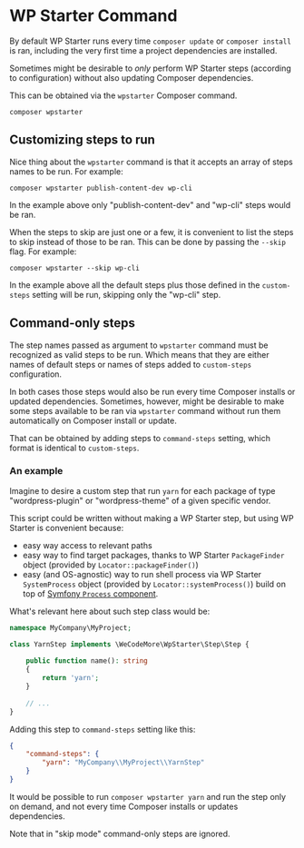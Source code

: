 # WP Starter Command

By default WP Starter runs every time `composer update` or `composer install` is ran, including the very first time a project dependencies are installed.

Sometimes might be desirable to *only* perform WP Starter steps (according to configuration) without also updating Composer dependencies.

This can be obtained via the `wpstarter` Composer command.

```shell
composer wpstarter
```



## Customizing steps to run

Nice thing about the `wpstarter` command is that it accepts an array of steps names to be run. For example:

```shell
composer wpstarter publish-content-dev wp-cli
```

In the example above only "publish-content-dev" and "wp-cli" steps would be ran.

When the steps to skip are just one or a few, it is convenient to list the steps to skip instead of those to be ran. This can be done by passing the `--skip` flag. For example:

```shell
composer wpstarter --skip wp-cli
```

In the example above all the default steps plus those defined in the `custom-steps` setting will be run, skipping only the "wp-cli" step.



## Command-only steps

The step names passed as argument to `wpstarter` command must be recognized as valid steps to be run. Which means that they are either names of default steps or names of steps added to `custom-steps` configuration.

In both cases those steps would also be run every time Composer installs or updated dependencies. Sometimes, however, might be desirable to make some steps available to  be ran via `wpstarter` command without run them automatically on Composer install or update.

That can be obtained by adding steps to `command-steps` setting, which format is identical to `custom-steps`.

### An example

Imagine to desire a custom step that run `yarn` for each package of type "wordpress-plugin" or "wordpress-theme" of a given specific vendor.

This script could be written without making a WP Starter step, but using WP Starter is convenient because:

- easy way access to relevant paths
- easy way to find target packages, thanks to WP Starter `PackageFinder` object (provided by `Locator::packageFinder()`)
- easy (and OS-agnostic) way to run shell process via WP Starter `SystemProcess` object (provided by `Locator::systemProcess()`) build on top of [Symfony `Process` component](https://symfony.com/doc/current/components/process.html).

What's relevant here about such step class would be:

```php
namespace MyCompany\MyProject;

class YarnStep implements \WeCodeMore\WpStarter\Step\Step {
    
    public function name(): string
    {
        return 'yarn';
    }
    
    // ...
}
```

Adding this step to  `command-steps` setting like this:

```json
{
    "command-steps": {
        "yarn": "MyCompany\\MyProject\\YarnStep"
    }
}
```

It would be possible to run `composer wpstarter yarn` and run the step only on demand, and not every time Composer installs or updates dependencies.

Note that in "skip mode" command-only steps are ignored.